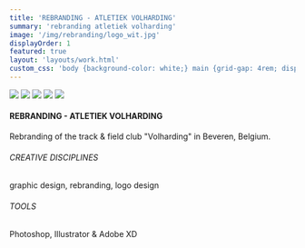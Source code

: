```yaml
---
title: 'REBRANDING - ATLETIEK VOLHARDING'
summary: 'rebranding atletiek volharding'
image: '/img/rebranding/logo_wit.jpg'
displayOrder: 1
featured: true
layout: 'layouts/work.html'
custom_css: 'body {background-color: white;} main {grid-gap: 4rem; display: grid; grid-template-columns: 30% 1fr; grid-template-rows: 1fr;} main h4 {grid-column: 1; grid-row: 1; margin-bottom: 3rem;} img {grid-column: 2;}'
---
```


<img src="/img/rebranding/viltje.jpg">
<img src="/img/rebranding/vlag.jpg">
<img src="/img/rebranding/volharderken.jpg">
<img src="/img/rebranding/gradient.jpg">
<img src="/img/rebranding/web.jpg">

<div class="info">
<h4>REBRANDING - ATLETIEK VOLHARDING</h4>
<p class="speciaal">Rebranding of the track & field club "Volharding" in Beveren, Belgium.</p>

<h6>CREATIVE DISCIPLINES</h6>
<p class="speciaal">graphic design, rebranding, logo design</p>
<h6>TOOLS</h6>
<p class="speciaal">Photoshop, Illustrator & Adobe XD</p>
</div>
